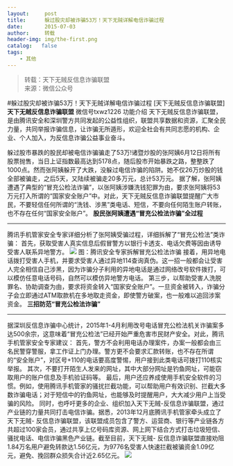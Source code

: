 ```yaml
---
layout:     post
title:      躲过股灾却被诈骗53万！天下无贼详解电信诈骗过程
date:       2015-07-03
author:     转载
header-img: img/the-first.png
catalog:   false
tags:
    - 其他
---
```


<blockquote><p>转载：天下无贼反信息诈骗联盟<br>
来源：微信公众号</p></blockquote>

#躲过股灾却被诈骗53万！天下无贼详解电信诈骗过程
[天下无贼反信息诈骗联盟]
**天下无贼反信息诈骗联盟**
微信号txwz1226
功能介绍
天下无贼反信息诈骗联盟，是由腾讯安全和深圳警方共同发起的公益性组织，联盟共享数据和资源，汇聚全民力量，共同举报诈骗信息，让诈骗无所遁形，欢迎全社会有共同志愿的机构、企业、个人加入，为反信息诈骗公益事业奋斗。

躲过股市暴跌的股民却被电信诈骗骗走了53万!诸暨炒股的张阿姨6月12日将所有股票抛售，当日上证指数最高达到5178点，随后股市开始暴跌之路，整整跌了1000点。然而张阿姨躲开了大跌，没躲过电信诈骗的陷阱。她不仅26万炒股的钱全部被骗走，之后5天，又陆续被骗走20多万元，总计53万元。
据了解，张阿姨遭遇了典型的“冒充公检法诈骗”，以张阿姨涉嫌洗钱犯罪为由，要求张阿姨将53万元打入所谓的“国家安全账户”中。对此，天下无贼反信息诈骗联盟提醒广大市民，不要轻信任何所谓的“洗钱、涉黑”类电话、短信，不要向任何陌生账户转账，也不存在任何“国家安全账户”。
**股民张阿姨遭遇“冒充公检法诈骗”全过程**
****
腾讯手机管家安全专家详细分析了张阿姨受骗过程，详细拆解了“冒充公检法”类诈骗：
首先，获取受害人真实信息后假冒警方以银行卡透支、电话欠费等因由诱导受害人联系异地警方。
![]({{site.baseurl}}/postimg/3Frx8wcpibStYvwSYNNxdmCvDCWrGpHcVbocHqDTMyHUqLdSL7mX9icia2ic750FUlCt9L5JOib9hH7iaVL39hVpoq7Q.jpeg)
图：腾讯安全专家拆解冒充公检法诈骗
接着，用异地电话拨打受害人手机，并要求受害人通过异地114查询真伪。这一招一般都会让受害人完全相信自己涉黑，因为诈骗分子利用的异地电话是通过网络改号软件拨打，可以模仿任意电话号码，自然可以模仿异地警方电话。
第三步，以帮助受害人洗脱罪名、协助调查为由，要求将资金转入“国家安全账户”。一旦资金被转入，诈骗分子会立即通过ATM取款机在多地取走资金，即使警方破案，也一般难以追回涉案资金。
**三招防范“冒充公检法诈骗”**
****
据深圳反信息诈骗中心统计，2015年1-4月利用改号电话冒充公检法机关诈骗案多达500余宗，这意味着“冒充公检法”已经开始严重危害市民财产安全。对此，腾讯手机管家安全专家建议：
首先，警方不会利用电话办理案件，办案一般都会由三名民警穿警服，拿工作证上门办理。警方更不会要求汇款转账，也不存在所谓的“安全账户”，对区号+110的电话要高度警惕，用户接到此类电话可拨打110核实举报。
其次，不要打开陌生人发来的网址，其中大部分网址是钓鱼网址，可能窃取用户的账户信息及手机验证码等。
最后，用户还应养成使用手机安全软件的习惯。例如，使用腾讯手机管家的骚扰拦截功能，可以帮助用户有效识别、拦截大多数诈骗电话；对于短信中的钓鱼网址，也能够及时提醒用户，大大减少用户上当受骗的风险。
同时，也呼吁更多的企业、组织加入天下无贼-反信息诈骗联盟，通过产业链的力量共同打击电信诈骗。据悉，2013年12月底腾讯手机管家牵头成立了天下无贼-
反信息诈骗联盟，该联盟成员包含了警方、运营商、银行等产业链各方共超过100家会员，通过共享上亿号码库资源、网上网下结合方式打击垃圾短信、骚扰电话、电信诈骗黑色产业链。截至目前，天下无贼-
反信息诈骗联盟直接劝阻1.84万名用户避免转款达1.56亿元，为9776名受害人快速拦截被骗资金1.09亿元，避免、挽回群众损失合计近2.65亿元。
![]({{site.baseurl}}/postimg/3Frx8wcpibStVf1GhT0vZf5KbUnx7n98ILYua6m52G9yDiaRPhNNlUNN3tabiaEtonJFIJNZ6ezSXDr3rxGdS2xgg.jpeg)
